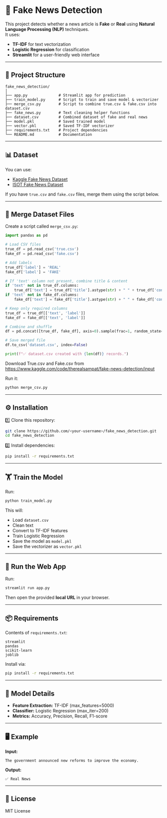 # 📰 Fake News Detection

This project detects whether a news article is **Fake** or **Real** using **Natural Language Processing (NLP)** techniques.  
It uses:
- **TF-IDF** for text vectorization  
- **Logistic Regression** for classification  
- **Streamlit** for a user-friendly web interface  

---

## 📂 Project Structure
```
fake_news_detection/
│
├── app.py              # Streamlit app for prediction
├── train_model.py      # Script to train and save model & vectorizer
├── merge_csv.py        # Script to combine true.csv & fake.csv into dataset.csv
├── fake_news.py        # Text cleaning helper functions
├── dataset.csv         # Combined dataset of fake and real news
├── model.pkl           # Saved trained model
├── vector.pkl          # Saved TF-IDF vectorizer
├── requirements.txt    # Project dependencies
└── README.md           # Documentation
```

---

## 📊 Dataset

You can use:
- [Kaggle Fake News Dataset](https://www.kaggle.com/c/fake-news/data)
- [ISOT Fake News Dataset](https://www.uvic.ca/engineering/ece/isot/datasets/index.php)

If you have `true.csv` and `fake.csv` files, merge them using the script below.

---

## 🔄 Merge Dataset Files

Create a script called `merge_csv.py`:

```python
import pandas as pd

# Load CSV files
true_df = pd.read_csv('true.csv')
fake_df = pd.read_csv('fake.csv')

# Add labels
true_df['label'] = 'REAL'
fake_df['label'] = 'FAKE'

# If 'text' column not present, combine title & content
if 'text' not in true_df.columns:
    true_df['text'] = true_df['title'].astype(str) + " " + true_df['content'].astype(str)
if 'text' not in fake_df.columns:
    fake_df['text'] = fake_df['title'].astype(str) + " " + fake_df['content'].astype(str)

# Keep only required columns
true_df = true_df[['text', 'label']]
fake_df = fake_df[['text', 'label']]

# Combine and shuffle
df = pd.concat([true_df, fake_df], axis=0).sample(frac=1, random_state=42).reset_index(drop=True)

# Save merged file
df.to_csv('dataset.csv', index=False)

print(f"✅ dataset.csv created with {len(df)} records.")
```

Download True.csv and Fake.csv from https://www.kaggle.com/code/therealsampat/fake-news-detection/input

Run it:
```bash
python merge_csv.py
```

---

## ⚙️ Installation

1️⃣ Clone this repository:
```bash
git clone https://github.com/<your-username>/fake_news_detection.git
cd fake_news_detection
```

2️⃣ Install dependencies:
```bash
pip install -r requirements.txt
```

---

## 🏋️ Train the Model

Run:
```bash
python train_model.py
```
This will:
- Load `dataset.csv`
- Clean text
- Convert to TF-IDF features
- Train Logistic Regression
- Save the model as `model.pkl`
- Save the vectorizer as `vector.pkl`

---

## 🚀 Run the Web App

Run:
```bash
streamlit run app.py
```
Then open the provided **local URL** in your browser.

---

## 📦 Requirements

Contents of `requirements.txt`:
```
streamlit
pandas
scikit-learn
joblib
```
Install via:
```bash
pip install -r requirements.txt
```

---

## 🧠 Model Details

- **Feature Extraction:** TF-IDF (max_features=5000)
- **Classifier:** Logistic Regression (max_iter=200)
- **Metrics:** Accuracy, Precision, Recall, F1-score

---

## 🖥️ Example

**Input:**
```
The government announced new reforms to improve the economy.
```

**Output:**
```
✅ Real News
```

---

## 📜 License
MIT License
